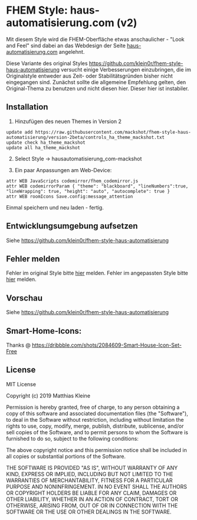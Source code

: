 # FHEM Style: haus-automatisierung.com (v2)

Mit diesem Style wird die FHEM-Oberfläche etwas anschaulicher - "Look and Feel" sind dabei an das Webdesign der Seite [haus-automatisierung.com](https://haus-automatisierung.com/) angelehnt.

Diese Variante des original Styles https://github.com/klein0r/fhem-style-haus-automatisierung versucht einige Verbesserungen einzubringen, die im Originalstyle entweder aus Zeit- oder Stabilitätsgründen bisher nicht eingegangen sind. Zunächst sollte die allgemeine Empfehlung gelten, den Original-Thema zu benutzen und nicht diesen hier. Dieser hier ist instabiler.

## Installation

1. Hinzufügen des neuen Themes in Version 2

```
update add https://raw.githubusercontent.com/mackshot/fhem-style-haus-automatisierung/version-2beta/controls_ha_theme_mackshot.txt
update check ha_theme_mackshot
update all ha_theme_mackshot
```

2. Select Style -> hausautomatisierung_com-mackshot

3. Ein paar Anpassungen am Web-Device:

```
attr WEB JavaScripts codemirror/fhem_codemirror.js
attr WEB codemirrorParam { "theme": "blackboard", "lineNumbers":true, "lineWrapping": true, "height": "auto", "autocomplete": true }
attr WEB roomIcons Save.config:message_attention
```

Einmal speichern und neu laden - fertig.

## Entwicklungsumgebung aufsetzen

Siehe https://github.com/klein0r/fhem-style-haus-automatisierung

## Fehler melden

Fehler im original Style bitte [hier](https://github.com/klein0r/fhem-style-haus-automatisierung/issues) melden.
Fehler im angepassten Style bitte [hier](https://github.com/mackshot/fhem-style-haus-automatisierung/issues) melden.


## Vorschau

Siehe https://github.com/klein0r/fhem-style-haus-automatisierung

## Smart-Home-Icons:

Thanks @ https://dribbble.com/shots/2084609-Smart-House-Icon-Set-Free

## License

MIT License

Copyright (c) 2019 Matthias Kleine

Permission is hereby granted, free of charge, to any person obtaining a copy
of this software and associated documentation files (the "Software"), to deal
in the Software without restriction, including without limitation the rights
to use, copy, modify, merge, publish, distribute, sublicense, and/or sell
copies of the Software, and to permit persons to whom the Software is
furnished to do so, subject to the following conditions:

The above copyright notice and this permission notice shall be included in all
copies or substantial portions of the Software.

THE SOFTWARE IS PROVIDED "AS IS", WITHOUT WARRANTY OF ANY KIND, EXPRESS OR
IMPLIED, INCLUDING BUT NOT LIMITED TO THE WARRANTIES OF MERCHANTABILITY,
FITNESS FOR A PARTICULAR PURPOSE AND NONINFRINGEMENT. IN NO EVENT SHALL THE
AUTHORS OR COPYRIGHT HOLDERS BE LIABLE FOR ANY CLAIM, DAMAGES OR OTHER
LIABILITY, WHETHER IN AN ACTION OF CONTRACT, TORT OR OTHERWISE, ARISING FROM,
OUT OF OR IN CONNECTION WITH THE SOFTWARE OR THE USE OR OTHER DEALINGS IN THE
SOFTWARE.
